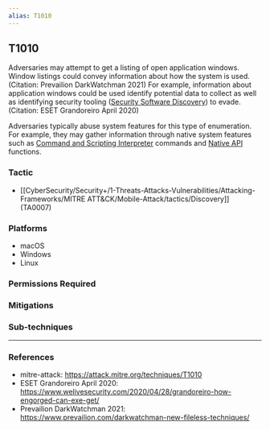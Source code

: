 ```yaml
---
alias: T1010
---
```


## T1010

Adversaries may attempt to get a listing of open application windows. Window listings could convey information about how the system is used.(Citation: Prevailion DarkWatchman 2021) For example, information about application windows could be used identify potential data to collect as well as identifying security tooling ([Security Software Discovery](https://attack.mitre.org/techniques/T1518/001)) to evade.(Citation: ESET Grandoreiro April 2020)

Adversaries typically abuse system features for this type of enumeration. For example, they may gather information through native system features such as [Command and Scripting Interpreter](https://attack.mitre.org/techniques/T1059) commands and [Native API](https://attack.mitre.org/techniques/T1106) functions.


### Tactic
- [[CyberSecurity/Security+/1-Threats-Attacks-Vulnerabilities/Attacking-Frameworks/MITRE ATT&CK/Mobile-Attack/tactics/Discovery]] (TA0007)

### Platforms
- macOS
- Windows
- Linux

### Permissions Required

### Mitigations

### Sub-techniques


---
### References

- mitre-attack: https://attack.mitre.org/techniques/T1010
- ESET Grandoreiro April 2020: https://www.welivesecurity.com/2020/04/28/grandoreiro-how-engorged-can-exe-get/
- Prevailion DarkWatchman 2021: https://www.prevailion.com/darkwatchman-new-fileless-techniques/
